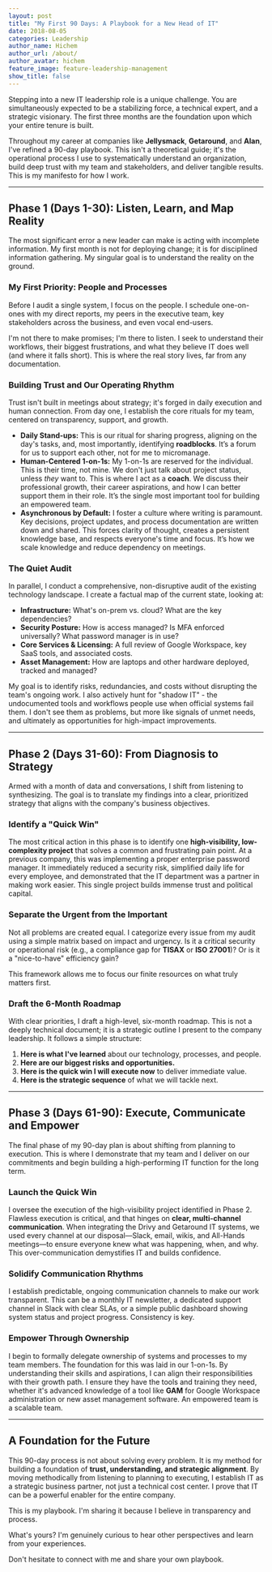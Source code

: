 ```yaml
---
layout: post
title: "My First 90 Days: A Playbook for a New Head of IT"
date: 2018-08-05
categories: Leadership
author_name: Hichem
author_url: /about/
author_avatar: hichem
feature_image: feature-leadership-management
show_title: false
---
```

Stepping into a new IT leadership role is a unique challenge. You are simultaneously expected to be a stabilizing force, a technical expert, and a strategic visionary. The first three months are the foundation upon which your entire tenure is built.

Throughout my career at companies like **Jellysmack**, **Getaround**, and **Alan**, I've refined a 90-day playbook. This isn't a theoretical guide; it's the operational process I use to systematically understand an organization, build deep trust with my team and stakeholders, and deliver tangible results. This is my manifesto for how I work.

---

## Phase 1 (Days 1-30): Listen, Learn, and Map Reality

The most significant error a new leader can make is acting with incomplete information. My first month is not for deploying change; it is for disciplined information gathering. My singular goal is to understand the reality on the ground.

### My First Priority: People and Processes
Before I audit a single system, I focus on the people. I schedule one-on-ones with my direct reports, my peers in the executive team, key stakeholders across the business, and even vocal end-users.

I'm not there to make promises; I'm there to listen. I seek to understand their workflows, their biggest frustrations, and what they believe IT does well (and where it falls short). This is where the real story lives, far from any documentation.

### Building Trust and Our Operating Rhythm
Trust isn't built in meetings about strategy; it's forged in daily execution and human connection. From day one, I establish the core rituals for my team, centered on transparency, support, and growth.

* **Daily Stand-ups:** This is our ritual for sharing progress, aligning on the day's tasks, and, most importantly, identifying **roadblocks**. It’s a forum for us to support each other, not for me to micromanage.
* **Human-Centered 1-on-1s:** My 1-on-1s are reserved for the individual. This is their time, not mine. We don't just talk about project status, unless _they_ want to. This is where I act as a **coach**. We discuss their professional growth, their career aspirations, and how I can better support them in their role. It’s the single most important tool for building an empowered team.
* **Asynchronous by Default:** I foster a culture where writing is paramount. Key decisions, project updates, and process documentation are written down and shared. This forces clarity of thought, creates a persistent knowledge base, and respects everyone's time and focus. It’s how we scale knowledge and reduce dependency on meetings.

### The Quiet Audit
In parallel, I conduct a comprehensive, non-disruptive audit of the existing technology landscape. I create a factual map of the current state, looking at:

* **Infrastructure:** What's on-prem vs. cloud? What are the key dependencies?
* **Security Posture:** How is access managed? Is MFA enforced universally? What password manager is in use?
* **Core Services & Licensing:** A full review of Google Workspace, key SaaS tools, and associated costs.
* **Asset Management:** How are laptops and other hardware deployed, tracked and managed?

My goal is to identify risks, redundancies, and costs without disrupting the team's ongoing work. I also actively hunt for "shadow IT" - the undocumented tools and workflows people use when official systems fail them. I don't see them as problems, but more like signals of unmet needs, and ultimately as opportunities for high-impact improvements.

---

## Phase 2 (Days 31-60): From Diagnosis to Strategy

Armed with a month of data and conversations, I shift from listening to synthesizing. The goal is to translate my findings into a clear, prioritized strategy that aligns with the company's business objectives.

### Identify a "Quick Win"
The most critical action in this phase is to identify one **high-visibility, low-complexity project** that solves a common and frustrating pain point. At a previous company, this was implementing a proper enterprise password manager. It immediately reduced a security risk, simplified daily life for every employee, and demonstrated that the IT department was a partner in making work easier. This single project builds immense trust and political capital.

### Separate the Urgent from the Important
Not all problems are created equal. I categorize every issue from my audit using a simple matrix based on impact and urgency. Is it a critical security or operational risk (e.g., a compliance gap for **TISAX** or **ISO 27001**)? Or is it a "nice-to-have" efficiency gain?

This framework allows me to focus our finite resources on what truly matters first.

### Draft the 6-Month Roadmap
With clear priorities, I draft a high-level, six-month roadmap. This is not a deeply technical document; it is a strategic outline I present to the company leadership. It follows a simple structure:

1.  **Here is what I've learned** about our technology, processes, and people.
2.  **Here are our biggest risks and opportunities.**
3.  **Here is the quick win I will execute now** to deliver immediate value.
4.  **Here is the strategic sequence** of what we will tackle next.

---

## Phase 3 (Days 61-90): Execute, Communicate and Empower

The final phase of my 90-day plan is about shifting from planning to execution. This is where I demonstrate that my team and I deliver on our commitments and begin building a high-performing IT function for the long term.

### Launch the Quick Win
I oversee the execution of the high-visibility project identified in Phase 2. Flawless execution is critical, and that hinges on **clear, multi-channel communication**. When integrating the Drivy and Getaround IT systems, we used every channel at our disposal—Slack, email, wikis, and All-Hands meetings—to ensure everyone knew what was happening, when, and why. This over-communication demystifies IT and builds confidence.

### Solidify Communication Rhythms
I establish predictable, ongoing communication channels to make our work transparent. This can be a monthly IT newsletter, a dedicated support channel in Slack with clear SLAs, or a simple public dashboard showing system status and project progress. Consistency is key.

### Empower Through Ownership
I begin to formally delegate ownership of systems and processes to my team members. The foundation for this was laid in our 1-on-1s. By understanding their skills and aspirations, I can align their responsibilities with their growth path. I ensure they have the tools and training they need, whether it's advanced knowledge of a tool like **GAM** for Google Workspace administration or new asset management software. An empowered team is a scalable team.

---

## A Foundation for the Future

This 90-day process is not about solving every problem. It is my method for building a foundation of **trust, understanding, and strategic alignment**. By moving methodically from listening to planning to executing, I establish IT as a strategic business partner, not just a technical cost center. I prove that IT can be a powerful enabler for the entire company.

This is my playbook. I'm sharing it because I believe in transparency and process.

What's yours? I'm genuinely curious to hear other perspectives and learn from your experiences.

Don't hesitate to connect with me and share your own playbook.
